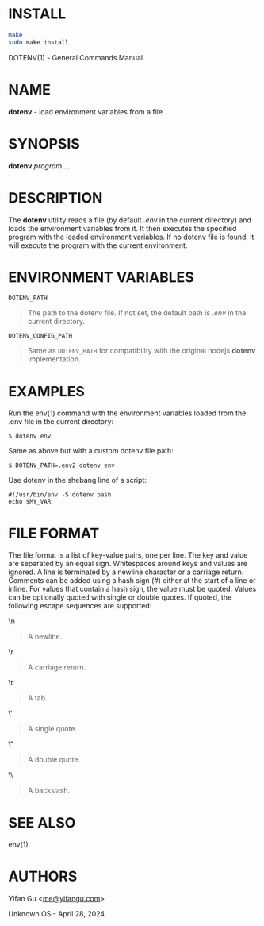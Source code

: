 # INSTALL

```bash
make
sudo make install
```

DOTENV(1) - General Commands Manual

# NAME

**dotenv** - load environment variables from a file

# SYNOPSIS

**dotenv**
*program&nbsp;...*

# DESCRIPTION

The
**dotenv**
utility
reads a file (by default
*.env*
in the current directory) and loads the environment variables from it.
It then executes the specified program with the loaded environment
variables.
If no dotenv file is found, it will execute the program with
the current environment.

# ENVIRONMENT VARIABLES

`DOTENV_PATH`

> The path to the dotenv file.
> If not set, the default path is
> *.env*
> in the current directory.

`DOTENV_CONFIG_PATH`

> Same as
> `DOTENV_PATH`
> for compatibility with the original nodejs
> **dotenv**
> implementation.

# EXAMPLES

Run the
env(1)
command with the environment variables loaded from the .env file in the
current directory:

	$ dotenv env

Same as above but with a custom dotenv file path:

	$ DOTENV_PATH=.env2 dotenv env

Use dotenv in the shebang line of a script:

	#!/usr/bin/env -S dotenv bash
	echo $MY_VAR

# FILE FORMAT

The file format is a list of key-value pairs, one per line.
The key and value are separated by an equal sign.
Whitespaces around keys and values are ignored.
A line is terminated by a newline character or a carriage return.
Comments can be added using a hash sign (#) either at the start of a line
or inline. For values that contain a hash sign, the value must be quoted.
Values can be optionally quoted with single or double quotes.
If quoted, the following escape sequences are supported:

&#92;n

> A newline.

&#92;r

> A carriage return.

&#92;t

> A tab.

&#92;'

> A single quote.

&#92;"

> A double quote.

&#92;&#92;

> A backslash.

# SEE ALSO

env(1)

# AUTHORS

Yifan Gu &lt;[me@yifangu.com](mailto:me@yifangu.com)&gt;

Unknown OS - April 28, 2024
